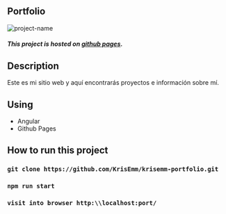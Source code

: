 ## Portfolio

![project-name](https://krisemm.github.io/krisemm-portfolio/assets/images/projects/krisemm-portfolio.png 
"project name")

##### This project is hosted on [github pages](https://krisemm.github.io/krisemm-portfolio/). 

## Description

Este es mi sitio web y aquí encontrarás proyectos e información sobre mí.

## Using

- Angular
- Github Pages

## How to run this project

### `git clone https://github.com/KrisEmm/krisemm-portfolio.git`

### `npm run start`

### `visit into browser http:\\localhost:port/`
